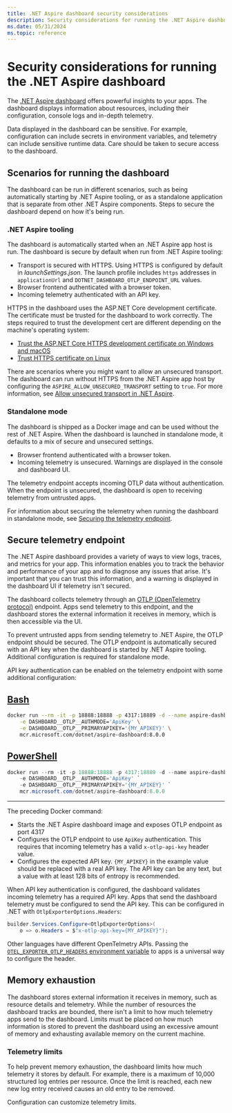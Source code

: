 ```yaml
---
title: .NET Aspire dashboard security considerations
description: Security considerations for running the .NET Aspire dashboard
ms.date: 05/31/2024
ms.topic: reference
---
```


# Security considerations for running the .NET Aspire dashboard

The [.NET Aspire dashboard](overview.md) offers powerful insights to your apps. The dashboard displays information about resources, including their configuration, console logs and in-depth telemetry.

Data displayed in the dashboard can be sensitive. For example, configuration can include secrets in environment variables, and telemetry can include sensitive runtime data. Care should be taken to secure access to the dashboard.

## Scenarios for running the dashboard

The dashboard can be run in different scenarios, such as being automatically starting by .NET Aspire tooling, or as a standalone application that is separate from other .NET Aspire components. Steps to secure the dashboard depend on how it's being run.

### .NET Aspire tooling

The dashboard is automatically started when an .NET Aspire app host is run. The dashboard is secure by default when run from .NET Aspire tooling:

- Transport is secured with HTTPS. Using HTTPS is configured by default in _launchSettings.json_. The launch profile includes `https` addresses in `applicationUrl` and `DOTNET_DASHBOARD_OTLP_ENDPOINT_URL` values.
- Browser frontend authenticated with a browser token.
- Incoming telemetry authenticated with an API key.

HTTPS in the dashboard uses the ASP.NET Core development certificate. The certificate must be trusted for the dashboard to work correctly. The steps required to trust the development cert are different depending on the machine's operating system:

- [Trust the ASP.NET Core HTTPS development certificate on Windows and macOS](/aspnet/core/security/enforcing-ssl#trust-the-aspnet-core-https-development-certificate-on-windows-and-macos)
- [Trust HTTPS certificate on Linux](/aspnet/core/security/enforcing-ssl#trust-https-certificate-on-linux)

There are scenarios where you might want to allow an unsecured transport. The dashboard can run without HTTPS from the .NET Aspire app host by configuring the `ASPIRE_ALLOW_UNSECURED_TRANSPORT` setting to `true`. For more information, see [Allow unsecured transport in .NET Aspire](../../troubleshooting/allow-unsecure-transport.md).

### Standalone mode

The dashboard is shipped as a Docker image and can be used without the rest of .NET Aspire. When the dashboard is launched in standalone mode, it defaults to a mix of secure and unsecured settings.

- Browser frontend authenticated with a browser token.
- Incoming telemetry is unsecured. Warnings are displayed in the console and dashboard UI.

The telemetry endpoint accepts incoming OTLP data without authentication. When the endpoint is unsecured, the dashboard is open to receiving telemetry from untrusted apps.

For information about securing the telemetry when running the dashboard in standalone mode, see [Securing the telemetry endpoint](#secure-telemetry-endpoint).

## Secure telemetry endpoint

The .NET Aspire dashboard provides a variety of ways to view logs, traces, and metrics for your app. This information enables you to track the behavior and performance of your app and to diagnose any issues that arise. It's important that you can trust this information, and a warning is displayed in the dashboard UI if telemetry isn't secured.

The dashboard collects telemetry through an [OTLP (OpenTelemetry protocol)](https://opentelemetry.io/docs/specs/otel/protocol/) endpoint. Apps send telemetry to this endpoint, and the dashboard stores the external information it receives in memory, which is then accessible via the UI.

To prevent untrusted apps from sending telemetry to .NET Aspire, the OTLP endpoint should be secured. The OTLP endpoint is automatically secured with an API key when the dashboard is started by .NET Aspire tooling. Additional configuration is required for standalone mode.

API key authentication can be enabled on the telemetry endpoint with some additional configuration:

## [Bash](#tab/bash)

```bash
docker run --rm -it -p 18888:18888 -p 4317:18889 -d --name aspire-dashboard \
    -e DASHBOARD__OTLP__AUTHMODE='ApiKey' \
    -e DASHBOARD__OTLP__PRIMARYAPIKEY='{MY_APIKEY}' \
    mcr.microsoft.com/dotnet/aspire-dashboard:8.0.0
```

## [PowerShell](#tab/powershell)

```powershell
docker run --rm -it -p 18888:18888 -p 4317:18889 -d --name aspire-dashboard `
    -e DASHBOARD__OTLP__AUTHMODE='ApiKey' `
    -e DASHBOARD__OTLP__PRIMARYAPIKEY='{MY_APIKEY}' `
    mcr.microsoft.com/dotnet/aspire-dashboard:8.0.0
```

---

The preceding Docker command:

- Starts the .NET Aspire dashboard image and exposes OTLP endpoint as port 4317
- Configures the OTLP endpoint to use `ApiKey` authentication. This requires that incoming telemetry has a valid `x-otlp-api-key` header value.
- Configures the expected API key. `{MY_APIKEY}` in the example value should be replaced with a real API key. The API key can be any text, but a value with at least 128 bits of entropy is recommended.

When API key authentication is configured, the dashboard validates incoming telemetry has a required API key. Apps that send the dashboard telemetry must be configured to send the API key. This can be configured in .NET with `OtlpExporterOptions.Headers`:

```csharp
builder.Services.Configure<OtlpExporterOptions>(
    o => o.Headers = $"x-otlp-api-key={MY_APIKEY}");
```

Other languages have different OpenTelmetry APIs. Passing the [`OTEL_EXPORTER_OTLP_HEADERS` environment variable](https://opentelemetry.io/docs/specs/otel/protocol/exporter/) to apps is a universal way to configure the header.

## Memory exhaustion

The dashboard stores external information it receives in memory, such as resource details and telemetry. While the number of resources the dashboard tracks are bounded, there isn't a limit to how much telemetry apps send to the dashboard. Limits must be placed on how much information is stored to prevent the dashboard using an excessive amount of memory and exhausting available memory on the current machine.

### Telemetry limits

To help prevent memory exhaustion, the dashboard limits how much telemetry it stores by default. For example, there is a maximum of 10,000 structured log entries per resource. Once the limit is reached, each new new log entry received causes an old entry to be removed.

Configuration can customize telemetry limits.
